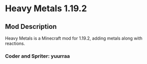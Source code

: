 # Heavy Metals 1.19.2

## Mod Description
Heavy Metals is a Minecraft mod for 1.19.2, adding metals along with reactions.

### Coder and Spriter: yuurraa
